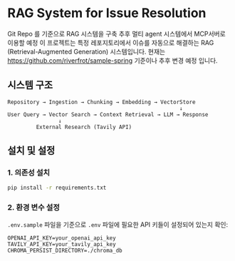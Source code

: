# RAG System for Issue Resolution 
Git Repo 를 기준으로 RAG 시스템을 구축 추후 멀티 agent 시스템에서 MCP서버로 이용할 예정
이 프로젝트는 특정 레포지토리에서 이슈를 자동으로 해결하는 RAG (Retrieval-Augmented Generation) 시스템입니다.
현재는 https://github.com/riverfrot/sample-spring 기준이나 추후 변경 예정 입니다.

## 시스템 구조

```
Repository → Ingestion → Chunking → Embedding → VectorStore
                                                      ↓
User Query → Vector Search → Context Retrieval → LLM → Response
                ↓
         External Research (Tavily API)
```

## 설치 및 설정

### 1. 의존성 설치

```bash
pip install -r requirements.txt
```

### 2. 환경 변수 설정
`.env.sample` 파일을  기준으로  `.env` 파일에 필요한 API 키들이 설정되어 있는지 확인:

```env
OPENAI_API_KEY=your_openai_api_key
TAVILY_API_KEY=your_tavily_api_key
CHROMA_PERSIST_DIRECTORY=./chroma_db
```